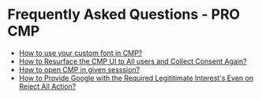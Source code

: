 # Frequently Asked Questions - PRO CMP

- [How to use your custom font in CMP?](./FAQ/How_to_addCustomFonts.md)
- [ How to Resurface the CMP UI to All users and Collect Consent Again?](./FAQ/How_to_resurface_ProCMP.md)
- [How to open CMP in given sesssion?](./FAQ/How_open_CMP_in_given_session.md)
- [How to Provide Google with the Required Legititimate Interest's Even on Reject All Action?](./FAQ/How_to_be_google_complaint.md)
